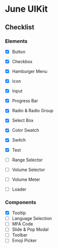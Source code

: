 # June UIKit



## Checklist

### Elements

- [x] Button
- [x] Checkbox
- [x] Hamburger Menu
- [x] Icon
- [x] Input
- [x] Progress Bar
- [x] Radio & Radio Group
- [x] Select Box
- [x] Color Swatch
- [x] Switch
- [x] Text
- [ ] Range Selector
- [ ] Volume Selector
- [ ] Volume Meter
- [ ] Loader


### Components

- [x] Tooltip
- [ ] Language Selection
- [ ] MFA Code
- [ ] Slide & Pop Modal
- [ ] Toolbar
- [ ] Emoji Picker
